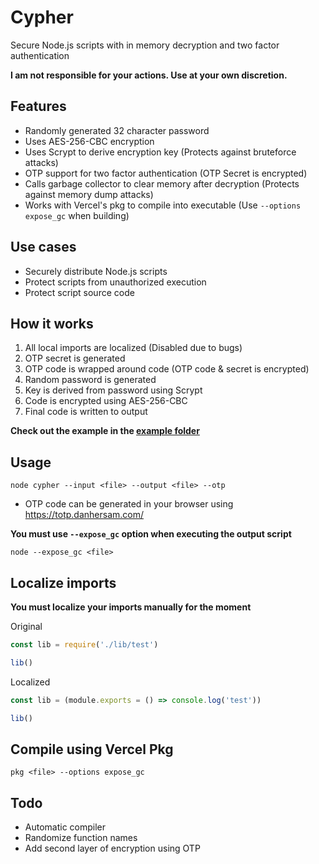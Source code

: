 # Cypher
Secure Node.js scripts with in memory decryption and two factor authentication

**I am not responsible for your actions. Use at your own discretion.**

## Features
* Randomly generated 32 character password
* Uses AES-256-CBC encryption
* Uses Scrypt to derive encryption key (Protects against bruteforce attacks)
* OTP support for two factor authentication (OTP Secret is encrypted)
* Calls garbage collector to clear memory after decryption (Protects against memory dump attacks)
* Works with Vercel's pkg to compile into executable (Use `--options expose_gc` when building)

## Use cases
* Securely distribute Node.js scripts
* Protect scripts from unauthorized execution
* Protect script source code

## How it works
1. All local imports are localized (Disabled due to bugs)
2. OTP secret is generated
3. OTP code is wrapped around code (OTP code & secret is encrypted)
4. Random password is generated
5. Key is derived from password using Scrypt
6. Code is encrypted using AES-256-CBC
7. Final code is written to output

**Check out the example in the [example folder](./example)**

## Usage
```
node cypher --input <file> --output <file> --otp
```

* OTP code can be generated in your browser using https://totp.danhersam.com/

**You must use `--expose_gc` option when executing the output script**
```
node --expose_gc <file>
```

## Localize imports
**You must localize your imports manually for the moment**

Original
```js
const lib = require('./lib/test')

lib()
```

Localized
```js
const lib = (module.exports = () => console.log('test'))

lib()
```

## Compile using Vercel Pkg
```
pkg <file> --options expose_gc
```

## Todo
* Automatic compiler
* Randomize function names
* Add second layer of encryption using OTP